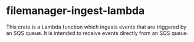 # filemanager-ingest-lambda

This crate is a Lambda function which ingests events that are triggered by an SQS queue. It is intended to receive
events directly from an SQS queue.